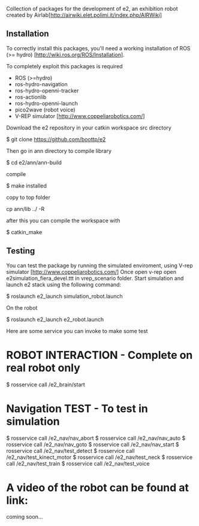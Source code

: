 Collection of packages for the development of e2, an exhibition robot created by Airlab[http://airwiki.elet.polimi.it/index.php/AIRWiki]

Installation 
--------------------------------- 
To correctly install this packages, you'll need a working installation of ROS (>= hydro) [http://wiki.ros.org/ROS/Installation].

To completely exploit this packages is required

  * ROS (>=hydro)
  * ros-hydro-navigation
  * ros-hydro-openni-tracker
  * ros-actionlib
  * ros-hydro-openni-launch 
  * pico2wave (robot voice)
  * V-REP simulator [http://www.coppeliarobotics.com/]

Download the e2 repository in your catkin workspace src directory

$ git clone https://github.com/boottp/e2


Then go in ann directory to compile library

$ cd e2/ann/ann-build

compile

$ make installed

copy to top folder

cp ann/lib ../ -R

after this you can compile the workspace with 

$ catkin_make 

Testing
--------------------------------- 
You can test the package by running the simulated enviroment, using V-rep simulator [http://www.coppeliarobotics.com/]
Once open v-rep open e2simulation_fiera_devel.ttt in vrep_scenario folder. Start simulation and launch e2  stack using the following command:

$ roslaunch e2_launch simulation_robot.launch

On the robot

$ roslaunch e2_launch e2_robot.launch

Here are some service you can invoke to make some test

# ROBOT INTERACTION - Complete on real robot only
$ rosservice call /e2_brain/start

# Navigation TEST - To test in simulation
$ rosservice call /e2_nav/nav_abort
$ rosservice call /e2_nav/nav_auto
$ rosservice call /e2_nav/nav_goto
$ rosservice call /e2_nav/nav_start
$ rosservice call /e2_nav/test_detect
$ rosservice call /e2_nav/test_kinect_motor
$ rosservice call /e2_nav/test_neck
$ rosservice call /e2_nav/test_train
$ rosservice call /e2_nav/test_voice


# A video of the robot can be found at link:

coming soon...
